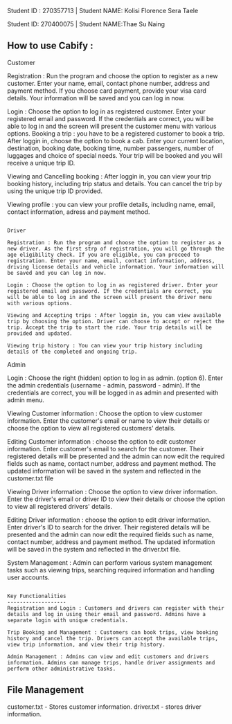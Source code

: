 Student ID : 270357713 | Student NAME: Kolisi Florence Sera Taele

Student ID: 270400075 | Student NAME:Thae Su Naing

How to use Cabify :
-------------------
Customer 

Registration : Run the program and choose the option to register as a new customer. Enter your name, email, contact phone number, address and payment method. If you choose card payment, provide your visa card details. Your information will be saved and you can log in now.

Login : Choose the option to log in as registered customer. Enter your registered email and password. If the credentials are correct, you will be able to log in and the screen will present the customer menu with various options.
Booking a trip : you have to be a registered customer to book a trip. After loggin in, choose the option to book a cab. Enter your current location, destination, booking date, booking time, number passengers, number of luggages and choice of special needs. Your trip will be booked and you will receive a unique trip ID.

Viewing and Cancelling booking : After loggin in, you can view your trip booking history, including trip status and details. You can cancel the trip by using the unique trip ID provided.

Viewing profile : you can view your profile details, including name, email, contact information, adress and payment method.
`````````````````

Driver 

Registration : Run the program and choose the option to register as a new driver. As the first strp of registration, you will go through the age eligibility check. If you are eligible, you can proceed to registration. Enter your name, email, contact information, address, driving license details and vehicle information. Your information will be saved and you can log in now. 

Login : Choose the option to log in as registered driver. Enter your registered email and password. If the credentials are correct, you will be able to log in and the screen will present the driver menu with various options.

Viewing and Accepting trips : After loggin in, you cam view available trip by choosing the option. Driver can choose to accept or reject the trip. Accept the trip to start the ride. Your trip details will be provided and updated.

Viewing trip history : You can view your trip history including details of the completed and ongoing trip.
````````````````````

Admin

Login : Choose the right (hidden) option to log in as admin. (option 6). Enter the admin credentials (username - admin, password - admin). If the credentials are correct, you will be logged in as admin and presented with admin menu.

Viewing Customer information : Choose the option to view customer information. Enter the customer's email or name to view their details or choose the option to view all registered customers' details.

Editing Customer information : choose the option to edit customer information. Enter customer's email to search for the customer. Their registered details will be presented and the admin can now edit the required fields such as name, contact number, address and payment method. The updated information will be saved in the system and reflected in the customer.txt file

Viewing Driver information : Choose the option to view driver information. Enter the driver's email or driver ID to view their details or choose the option to view all registered drivers' details.

Editing Driver information : choose the option to edit driver information. Enter driver's ID to search for the driver. Their registered details will be presented and the admin can now edit the required fields such as name, contact number, address and payment method. The updated information will be saved in the system and reflected in the driver.txt file.

System Management : Admin can perform various system management tasks such as viewing trips, searching required information and handling user accounts.
````````````````````

Key Functionalities
-------------------
Registration and Login : Customers and drivers can register with their details and log in using their email and password. Admins have a separate login with unique credentials.

Trip Booking and Management : Customers can book trips, view booking history and cancel the trip. Drivers can accept the available trips, view trip information, and view their trip history.

Admin Management : Admins can view and edit customers and drivers information. Admins can manage trips, handle driver assignments and perform other administrative tasks.
````````````````````

File Management
---------------
customer.txt - Stores customer information.
driver.txt - stores driver information.

